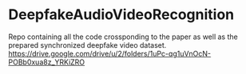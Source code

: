 # DeepfakeAudioVideoRecognition
Repo containing all the code crossponding to the paper as well as the prepared synchronized deepfake video dataset.
https://drive.google.com/drive/u/2/folders/1uPc-qg1uVnOcN-POBb0xua8z_YRKiZRO
